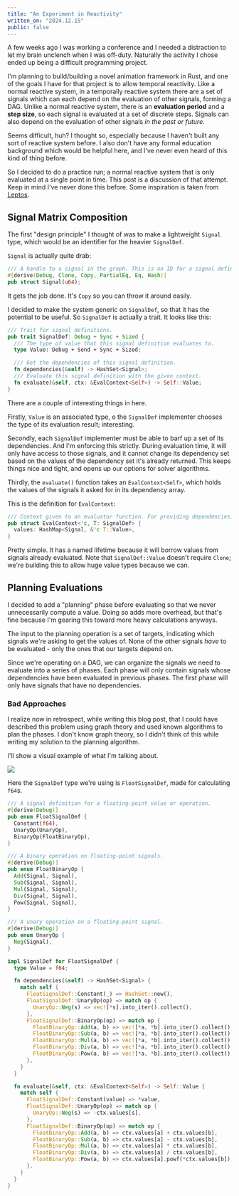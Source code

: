 ```yaml
---
title: "An Experiment in Reactivity"
written_on: "2024.12.15"
public: false
---
```


A few weeks ago I was working a conference and I needed a distraction to let my brain unclench when I was off-duty.
Naturally the activity I chose ended up being a difficult programming project.

I'm planning to build/building a novel animation framework in Rust, and one of the goals I have for that project is to allow temporal reactivity.
Like a normal reactive system, in a temporally reactive system there are a set of signals which can each depend on the evaluation of other signals, forming a DAG.
Unlike a normal reactive system, there is an **evaluation period** and a **step size**, so each signal is evaluated at a set of discrete steps.
Signals can also depend on the evaluation of other signals *in the past or future*.

Seems difficult, huh?
I thought so, especially because I haven't built any sort of reactive system before.
I also don't have any formal education background which would be helpful here, and I've never even heard of this kind of thing before.

So I decided to do a practice run; a normal reactive system that is only evaluated at a single point in time.
This post is a discussion of that attempt.
Keep in mind I've never done this before.
Some inspiration is taken from [Leptos](https://www.leptos.dev/).

## Signal Matrix Composition

The first "design principle" I thought of was to make a lightweight `Signal` type, which would be an identifier for the heavier `SignalDef`.

`Signal` is actually quite drab:

```rust
/// A handle to a signal in the graph. This is an ID for a signal definition.
#[derive(Debug, Clone, Copy, PartialEq, Eq, Hash)]
pub struct Signal(u64);
```

It gets the job done. It's `Copy` so you can throw it around easily.

I decided to make the system generic on `SignalDef`, so that it has the potential to be useful.
So `SignalDef` is actually a trait.
It looks like this:

```rust
/// Trait for signal definitions.
pub trait SignalDef: Debug + Sync + Sized {
  /// The type of value that this signal definition evaluates to.
  type Value: Debug + Send + Sync + Sized;

  /// Get the dependencies of this signal definition.
  fn dependencies(&self) -> HashSet<Signal>;
  /// Evaluate this signal definition with the given context.
  fn evaluate(&self, ctx: &EvalContext<Self>) -> Self::Value;
}
```

There are a couple of interesting things in here.

Firstly, `Value` is an associated type, o the `SignalDef` implementer chooses the type of its evaluation result; interesting.

Secondly, each `SignalDef` implementer must be able to barf up a set of its dependencies.
And I'm enforcing this strictly.
During evaluation time, it will only have access to those signals, and it cannot change its dependency set based on the values of the dependency set it's already returned.
This keeps things nice and tight, and opens up our options for solver algorithms.

Thirdly, the `evaluate()` function takes an `EvalContext<Self>`, which holds the values of the signals it asked for in its dependency array.

This is the definition for `EvalContext`:

```rust
/// Context given to an evaluator function. For providing dependencies.
pub struct EvalContext<'c, T: SignalDef> {
  values: HashMap<Signal, &'c T::Value>,
}
```

Pretty simple.
It has a named lifetime because it will borrow values from signals already evaluated.
Note that `SignalDef::Value` doesn't require `Clone`; we're building this to allow huge value types because we can.

## Planning Evaluations

I decided to add a "planning" phase before evaluating so that we never unnecessarily compute a value.
Doing so adds more overhead, but that's fine because I'm gearing this toward more heavy calculations anyways.

The input to the planning operation is a set of targets, indicating which signals we're asking to get the values of.
None of the other signals *have* to be evaluated - only the ones that our targets depend on.

Since we're operating on a DAG, we can organize the signals we need to evaluate into a series of phases.
Each phase will only contain signals whose dependencies have been evaluated in previous phases.
The first phase will only have signals that have no dependencies.

### Bad Approaches

I realize now in retrospect, while writing this blog post, that I could have described this problem using graph theory and used known algorithms to plan the phases.
I don't know graph theory, so I didn't think of this while writing my solution to the planning algorithm.

I'll show a visual example of what I'm talking about.

![](/svgs/reactivity-1.svg)

Here the `SignalDef` type we're using is `FloatSignalDef`, made for calculating `f64`s.

```rust
/// A signal definition for a floating-point value or operation.
#[derive(Debug)]
pub enum FloatSignalDef {
  Constant(f64),
  UnaryOp(UnaryOp),
  BinaryOp(FloatBinaryOp),
}

/// A binary operation on floating-point signals.
#[derive(Debug)]
pub enum FloatBinaryOp {
  Add(Signal, Signal),
  Sub(Signal, Signal),
  Mul(Signal, Signal),
  Div(Signal, Signal),
  Pow(Signal, Signal),
}

/// A unary operation on a floating-point signal.
#[derive(Debug)]
pub enum UnaryOp {
  Neg(Signal),
}

impl SignalDef for FloatSignalDef {
  type Value = f64;

  fn dependencies(&self) -> HashSet<Signal> {
    match self {
      FloatSignalDef::Constant(_) => HashSet::new(),
      FloatSignalDef::UnaryOp(op) => match op {
        UnaryOp::Neg(s) => vec![*s].into_iter().collect(),
      },
      FloatSignalDef::BinaryOp(op) => match op {
        FloatBinaryOp::Add(a, b) => vec![*a, *b].into_iter().collect(),
        FloatBinaryOp::Sub(a, b) => vec![*a, *b].into_iter().collect(),
        FloatBinaryOp::Mul(a, b) => vec![*a, *b].into_iter().collect(),
        FloatBinaryOp::Div(a, b) => vec![*a, *b].into_iter().collect(),
        FloatBinaryOp::Pow(a, b) => vec![*a, *b].into_iter().collect(),
      },
    }
  }

  fn evaluate(&self, ctx: &EvalContext<Self>) -> Self::Value {
    match self {
      FloatSignalDef::Constant(value) => *value,
      FloatSignalDef::UnaryOp(op) => match op {
        UnaryOp::Neg(s) => -ctx.values[s],
      },
      FloatSignalDef::BinaryOp(op) => match op {
        FloatBinaryOp::Add(a, b) => ctx.values[a] + ctx.values[b],
        FloatBinaryOp::Sub(a, b) => ctx.values[a] - ctx.values[b],
        FloatBinaryOp::Mul(a, b) => ctx.values[a] * ctx.values[b],
        FloatBinaryOp::Div(a, b) => ctx.values[a] / ctx.values[b],
        FloatBinaryOp::Pow(a, b) => ctx.values[a].powf(*ctx.values[b]),
      },
    }
  }
}
```
